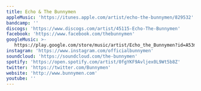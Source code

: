```yaml
---
title: Echo & The Bunnymen
appleMusic: 'https://itunes.apple.com/artist/echo-the-bunnymen/829532'
bandcamp: ''
discogs: 'https://www.discogs.com/artist/45115-Echo-The-Bunnymen'
facebook: 'https://www.facebook.com/thebunnymen'
googleMusic: >-
   https://play.google.com/store/music/artist/Echo_the_Bunnymen?id=A53m556jgjyhoyqpbeohlevcixq
instagram: 'https://www.instagram.com/officialbunnymen'
soundcloud: 'https://soundcloud.com/the-bunnymen'
spotify: 'https://open.spotify.com/artist/0fgYKF9Avljex0L9Wt5b8Z'
twitter: 'https://twitter.com/Bunnymen'
website: 'http://www.bunnymen.com'
youtube: ''
---
```


